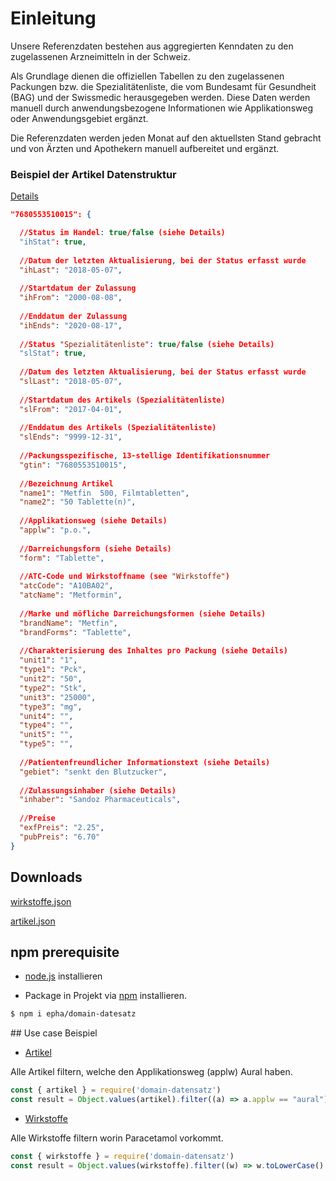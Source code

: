 # Einleitung

Unsere Referenzdaten bestehen aus aggregierten Kenndaten zu den zugelassenen Arzneimitteln in der Schweiz.

Als Grundlage dienen die offiziellen Tabellen zu den zugelassenen Packungen bzw. die Spezialitätenliste, die vom Bundesamt für Gesundheit (BAG) und der Swissmedic herausgegeben werden. Diese Daten werden manuell durch anwendungsbezogene Informationen wie Applikationsweg oder Anwendungsgebiet ergänzt.

Die Referenzdaten werden jeden Monat auf den aktuellsten Stand gebracht und von Ärzten und Apothekern manuell aufbereitet und ergänzt.

### Beispiel der Artikel Datenstruktur

[Details](docs/artikel)

```JSON
"7680553510015": {

  //Status im Handel: true/false (siehe Details)
  "ihStat": true,
      
  //Datum der letzten Aktualisierung, bei der Status erfasst wurde
  "ihLast": "2018-05-07",
      
  //Startdatum der Zulassung 
  "ihFrom": "2000-08-08",
      
  //Enddatum der Zulassung
  "ihEnds": "2020-08-17",
      
  //Status "Spezialitätenliste": true/false (siehe Details)
  "slStat": true,
      
  //Datum des letzten Aktualisierung, bei der Status erfasst wurde 
  "slLast": "2018-05-07",
      
  //Startdatum des Artikels (Spezialitätenliste)     
  "slFrom": "2017-04-01",
      
  //Enddatum des Artikels (Spezialitätenliste) 
  "slEnds": "9999-12-31",
      
  //Packungsspezifische, 13-stellige Identifikationsnummer
  "gtin": "7680553510015",
      
  //Bezeichnung Artikel
  "name1": "Metfin  500, Filmtabletten",
  "name2": "50 Tablette(n)",
      
  //Applikationsweg (siehe Details)
  "applw": "p.o.",
      
  //Darreichungsform (siehe Details)
  "form": "Tablette",
      
  //ATC-Code und Wirkstoffname (see "Wirkstoffe")
  "atcCode": "A10BA02",
  "atcName": "Metformin",
      
  //Marke und möfliche Darreichungsformen (siehe Details)
  "brandName": "Metfin",
  "brandForms": "Tablette",
      
  //Charakterisierung des Inhaltes pro Packung (siehe Details)
  "unit1": "1",
  "type1": "Pck",
  "unit2": "50",
  "type2": "Stk",
  "unit3": "25000",
  "type3": "mg",
  "unit4": "",
  "type4": "",
  "unit5": "",
  "type5": "",
      
  //Patientenfreundlicher Informationstext (siehe Details)
  "gebiet": "senkt den Blutzucker",
      
  //Zulassungsinhaber (siehe Details)
  "inhaber": "Sandoz Pharmaceuticals",
      
  //Preise
  "exfPreis": "2.25",
  "pubPreis": "6.70"
}
```

## Downloads

<section class='downloads-wrapper'>

  <a class='download' href="data/wirkstoffe.json" download="wirkstoffe.json">wirkstoffe.json</a>

  <a class='download' href="data/artikel.json" download="artikel.json">artikel.json</a>

</section>

## npm prerequisite

- [node.js](https://nodejs.org/en/) installieren

- Package in Projekt via [npm](https://www.npmjs.com/) installieren.
```bash
$ npm i epha/domain-datesatz
```

## Use case Beispiel

- [Artikel](docs/artikel.md)

Alle Artikel filtern, welche den Applikationsweg (applw) Aural haben.

```javascript
const { artikel } = require('domain-datensatz')
const result = Object.values(artikel).filter((a) => a.applw == "aural")
```

- [Wirkstoffe](docs/wirkstoffe.md)


Alle Wirkstoffe filtern worin Paracetamol vorkommt.

```javascript
const { wirkstoffe } = require('domain-datensatz')
const result = Object.values(wirkstoffe).filter((w) => w.toLowerCase().includes('paracetamol'))
```